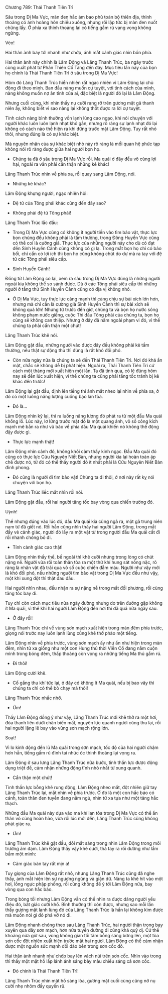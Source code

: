 




Chương 789: Thái Thanh Tiên Trì


Sâu trong Dị Ma Vực, màn đen hắc ám bao phủ toàn bộ thiên địa, thỉnh thoảng có ánh hoàng hôn chiếu xuống, nhưng rồi lập tức bị màn đen nuốt chửng lấy. Ở phía xa thỉnh thoảng lại có tiếng gầm rú vang vọng không ngừng.

Vèo!

Hai thân ảnh bay tới nhanh như chớp, ánh mắt cảnh giác nhìn bốn phía.

Hai thân ảnh này chính là Lâm Động và Lăng Thanh Trúc, ba ngày trước cùng xuất phát từ Phần Thiên Cổ Tàng đến đây. Mục tiêu lần này của bọn họ chính là Thái Thanh Tiên Trì ở sâu trong Dị Ma Vực!

Hôm đó Lăng Thanh Trúc hiển nhiên rất ngạc nhiên vì Lâm Động lại chủ động đi theo mình. Ban đầu nàng muốn cự tuyệt, với tính cách của mình, nàng không muốn nợ ân tình của ai, đặc biệt là người đó lại là Lâm Động.

Nhưng cuối cùng, khi nhìn thấy nụ cười rạng rỡ trên gương mặt gã thanh niên ấy, không biết vì sao nàng lại không thốt được ra lời cự tuyệt.

Tính cách nàng bình thường vốn lạnh lùng cao ngạo, khi nói chuyện với người khác luôn luôn lạnh nhạt khó gần, nhưng rõ ràng sự lạnh nhạt đó lại không có cách nào thể hiện ra khi đứng trước mặt Lâm Động. Tuy rất nhỏ thôi, nhưng đúng là có sự khác biệt.

Mà nguyên nhân của sự khác biệt nhỏ này rõ ràng là mối quan hệ phức tạp không nói rõ ràng được giữa hai người bọn họ.

- Chúng ta đã ở sâu trong Dị Ma Vực rồi. Ma quái ở đây đều vô cùng lợi hại, ngoài ra vẫn phải cẩn thận những kẻ khác!

Lăng Thanh Trúc nhìn về phía xa, rồi quay sang Lâm Động, nói.

- Những kẻ khác?

Lâm Động khựng người, ngạc nhiên hỏi:

- Đệ tử của Tông phái khác cũng đến đây sao?

- Không phải đệ tử Tông phái!

Lăng Thanh Trúc lắc đầu:

- Trong Dị Ma Vực cũng có không ít người tiến vào tìm bảo vật, thực lực bọn chúng đều không phải là tầm thường, trong Đông Huyền Vực cũng có thể coi là cường giả. Thực lực của những người này cho dù có đạt đến Sinh Huyền Cảnh cũng không có gì lạ. Trong mắt bọn họ chỉ có bảo bối, chỉ cần có lợi ích thì bọn họ cũng không chút do dự mà ra tay với đệ tử các Tông phái siêu cấp.

- Sinh Huyền Cảnh!

Đồng tử Lâm Động co lại, xem ra sâu trong Dị Ma Vực đúng là những người ngoài kia không thể so sánh được. Dù ở các Tông phái siêu cấp thì những người ở tầng thứ Sinh Huyền Cảnh cũng có địa vị không nhỏ.

- Ở Dị Ma Vực, tuy thực lực càng mạnh thì càng chịu sự bài xích lớn hơn, nhưng mà chỉ cần là cường giả Sinh Huyền Cảnh thì sự bài xích sẽ không quá lớn! Nhưng từ trước đến giờ, chúng ta và bọn họ nước sông không phạm nước giếng, cuộc Thi đấu Tông phái của chúng ta, bọn họ cũng sẽ không can thiệp. Nhưng ở đây đã nằm ngoài phạm vi đó, vì thế chúng ta phải cẩn thận một chút!

Lăng Thanh Trúc khẽ nói.

Lâm Động gật đầu, những người vào được đây đều không phải kẻ tầm thường, nếu thật sự động thủ thì đúng là rất khó đối phó.

- Còn nửa ngày nữa là chúng ta sẽ đến Thái Thanh Tiên Trì. Nơi đó khá ẩn mật, chắc sẽ không dễ bị phát hiện. Ngoài ra, Thái Thanh Tiên Trì cứ cách một tháng mới xuất hiện một lần. Ta đã tính qua, có lẽ đúng hôm nay sẽ đến lúc xuất hiện, vì thế chúng ta cũng phải tăng tốc tránh bị kẻ khác đến trước!

Lâm Động lại gật đầu, định lên tiếng thì ánh mắt nheo lại nhìn về phía xa, ở đó có một luồng năng lượng cuồng bạo lan tỏa.

- Đó là…

Lâm Động nhìn kỹ lại, thì ra luồng năng lượng đó phát ra từ một đầu Ma quái khổng lồ. Lúc này, lơ lửng trước mặt đó là một quang ảnh, vô số công kích mạnh mẽ bắn ra như vũ bão về phía đầu Ma quái khiến nó không thể động đậy được gì.

- Thực lực mạnh thật!

Lâm Động nhìn cảnh đó, không khỏi cảm thấy kinh ngạc. Đầu Ma quái đó cũng có thực lực Cửu Nguyên Niết Bàn, nhưng người kia lại hoàn toàn áp chế được nó, từ đó có thể thấy người đó ít nhất phải là Cửu Nguyên Niết Bàn đỉnh phong.

- Đó cũng là người đi tìm bảo vật! Chúng ta đi thôi, ở nơi này rất kỵ nói chuyện với bọn họ.

Lăng Thanh Trúc liếc mắt nhìn rồi nói.

Lâm Động gật đầu, rồi hai người tăng tốc bay vòng qua chiến trường đó.

Uỳnh!

Thế nhưng đúng vào lúc đó, đầu Ma quái kia cũng ngã ra, một gã trung niên nam tử đã giết nó. Rồi hắn cũng nhìn thấy hai người Lâm Động, trong mắt đầy vẻ cảnh giác, người đó lấy ra một vật từ trong người đầu Ma quái cất đi rồi nhanh chóng bỏ đi.

- Tính cảnh giác cao thật!

Lâm Động nhìn thấy thế, bề ngoài thì khẽ cười nhưng trong lòng có chút nặng nề. Người vừa rồi toàn thân tỏa ra một thứ khí hung sát nồng nặc, rõ ràng là nhân vật đã trải qua vô số cuộc chiến đẫm máu. Người như vậy mới là khó đối phó, nếu những người tìm bảo vật trong Dị Ma Vực đều như vậy, một khi xung đột thì thật đau đầu.

Hai người nhìn nhau, đều nhận ra sự nặng nề trong mắt đối phương, rồi cùng tăng tốc bay đi.

Tuy chỉ còn cách mục tiêu nửa ngày đường nhưng do trên đường gặp không ít Ma quái, vì thế khi hai người Lâm Động đến nơi thì đã quá nửa ngày sau.

- Ở đây rồi!

Lăng Thanh Trúc chỉ về vùng sơn mạch xuất hiện trong màn đêm phía trước, giọng nói trước nay luôn lạnh lùng cũng khẽ thở phào một tiếng.

Lâm Động nhìn về phía trước, vùng sơn mạch ấy như ẩn như hiện trong màn đêm, nhìn từ xa giống như một con Hung thú thời Viễn Cổ đang nằm cuộn mình trong bóng đêm, thấp thoáng còn vọng ra những tiếng Ma thú gầm rú.

- Đi thôi!

Lâm Động cười khẽ.

- Cố gắng thu khí tức lại, ở đây có không ít Ma quái, nếu bị bao vây thì chúng ta chỉ có thể bỏ chạy mà thôi!

Lăng Thanh Trúc nhắc nhở.

- Ừm!

Thấy Lâm Động đồng ý như vậy, Lăng Thanh Trúc mới khẽ thở ra một hơi, đóa thanh liên dưới chân biến mất, nguyên lực quanh người cũng thu lại, rồi hai người lặng lẽ bay vào vùng sơn mạch rộng lớn.

Soạt!

Vì lo kinh động đến lũ Ma quái trong sơn mạch, tốc độ của hai người chậm hơn hẳn, tiếng gầm rú đinh tai nhức óc thỉnh thoảng lại vọng ra.

Lâm Động ở sau lưng Lăng Thanh Trúc nửa bước, tinh thần lực được động dụng triệt để, cảm nhận những động tĩnh nhỏ nhất từ xung quanh.

- Cẩn thận một chút!

Tinh thần lực bỗng khẽ rung động, Lâm Động nheo mắt, đột nhiên giữ tay Lăng Thanh Trúc lại, mắt nhìn về phía trước. Ở đó là một con hắc báo có cánh, toàn thân đen tuyền đang nằm ngủ, nhìn từ xa tựa như một tảng hắc thạch.

Những đầu Ma quái này dựa vào ma khí lan tỏa trong Dị Ma Vực có thể ẩn thân vô cùng hoàn hảo, vừa rồi lúc mới đến, Lăng Thanh Trúc cũng không phát giác ra.

- Ừm!

Lăng Thanh Trúc khẽ gật đầu, đôi mắt sáng trong nhìn Lâm Động trong môi trường ảm đạm. Lâm Động thấy vậy khẽ cười, thả tay ra rồi dường như lẩm bẩm một mình:

- Cảm giác bàn tay rất mịn a!

Tuy giọng của Lâm Động rất nhỏ, nhưng Lăng Thanh Trúc cũng đã nghe thấy, ánh mắt hiện lên sự ngượng ngùng và giận dữ. Nàng ta khẽ hít vào một hơi, lồng ngực phập phồng, rồi cũng không để ý tới Lâm Động nữa, bay vòng qua con hắc báo.

Trong bóng tối nhưng Lâm Động vẫn có thể nhìn ra được dáng người yểu điệu đó, bất giác cười khổ. Bình thường thì còn được, nhưng sao mỗi lần thấy gương mặt lạnh lùng đó của Lăng Thanh Trúc là hắn lại không kìm được mà muốn nói gì đó phá vỡ nó đi.

Lâm Động nhanh chóng theo sau Lăng Thanh Trúc, hai người thận trọng bay xuyên qua dãy sơn mạch, hơn nữa tuyến đường đi cũng khá quỷ dị. Cứ thế khoảng nửa giờ sau, vùng không gian tối tăm bỗng sáng bừng lên, một tòa sơn cốc đột nhiên xuất hiện trước mắt hai người. Lâm Động có thể cảm nhận được một nguồn sức mạnh dồi dào bên trong sơn cốc đó.

Hai thân ảnh nhanh như chớp bay lên vách núi trên sơn cốc. Nhìn vào trong thì thấy một mặt hồ lấp lánh ánh sáng bảy màu chiếu sáng cả sơn cốc.

- Đó chính là Thái Thanh Tiên Trì!

Lăng Thanh Trúc nhìn mặt hồ sáng lòa, gương mặt cuối cùng cũng nở nụ cười nhẹ nhõm đầy quyến rũ.




